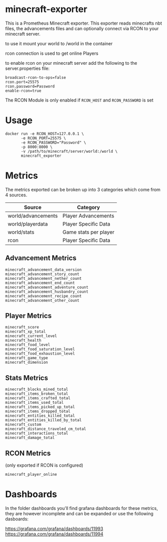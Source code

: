 # minecraft-exporter

This is a Prometheus Minecraft exporter.
This exporter reads minecrafts nbt files, the advancements files and can optionally connect via RCON to your minecraft server.

to use it mount your world to /world in the container

rcon connection is used to get online Players 

to enable rcon on your minecraft server add the following to the server.properties file:

```
broadcast-rcon-to-ops=false
rcon.port=25575
rcon.password=Password
enable-rcon=true
```

The RCON Module is only enabled if `RCON_HOST` and `RCON_PASSWORD` is set


# Usage

```
docker run -e RCON_HOST=127.0.0.1 \
	   -e RCON_PORT=25575 \
	   -e RCON_PASSWORD="Password" \
	   -p 8000:8000 \
	   -v /path/to/minecraft/server/world:/world \
	   minecraft_exporter
```

# Metrics
The metrics exported can be broken up into 3 categories which come from 4 sources.

| Source | Category |
| ------ | -------- |
| world/advancements | Player Advancements |
| world/playerdata | Player Specific Data | 
| world/stats | Game stats per player |
| rcon | Player Specific Data |

## Advancement Metrics

```
minecraft_advancement_data_version
minecraft_advancement_story_count
minecraft_advancement_nether_count
minecraft_advancement_end_count
minecraft_advancement_adventure_count
minecraft_advancement_husbandry_count
minecraft_advancement_recipe_count
minecraft_advancement_other_count
```

## Player Metrics

```
minecraft_score
minecraft_xp_total
minecraft_current_level
minecraft_health
minecraft_food_level
minecraft_food_saturation_level
minecraft_food_exhaustion_level
minecraft_game_type
minecraft_dimension
```

## Stats Metrics

```
minecraft_blocks_mined_total
minecraft_items_broken_total
minecraft_items_crafted_total
minecraft_items_used_total
minecraft_items_picked_up_total
minecraft_items_dropped_total
minecraft_entities_killed_total
minecraft_entities_killed_by_total
minecraft_custom
minecraft_distance_traveled_cm_total
minecraft_interactions_total
minecraft_damage_total
```

## RCON Metrics

(only exported if RCON is configured)

```
minecraft_player_online
```

# Dashboards

In the folder dashboards you'll find grafana dashboards for these metrics, they are however incomplete and can be expanded 
or use the following dasboards:

https://grafana.com/grafana/dashboards/11993  
https://grafana.com/grafana/dashboards/11994
